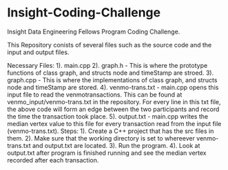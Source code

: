 # Insight-Coding-Challenge
Insight Data Engineering Fellows Program Coding Challenge. 

This Repository conists of several files such as the source code and the input and output files. 

Necessary Files: 
  1). main.cpp
  2). graph.h  - This is where the prototype functions of class graph, and structs node and timeStamp are stroed.
  3). graph.cpp - This is where the implementations of class graph, and structs node and timeStamp are stored.
  4). venmo-trans.txt - main.cpp opens this input file to read the venmotransactions. This can be found at venmo_input/venmo-trans.txt in the repository. For every line in this txt file, the above code will form an edge between the two participants and record the time the transaction took place. 
  5). output.txt - main.cpp writes the median vertex value to this file for every transaction read from the input file (venmo-trans.txt). 
Steps: 
  1). Create a C++ project that has the src files in them. 
  2). Make sure that the working directory is set to whereever venmo-trans.txt and output.txt are located. 
  3). Run the program. 
  4). Look at output.txt after program is finished running and see the median vertex recorded after each transaction. 
